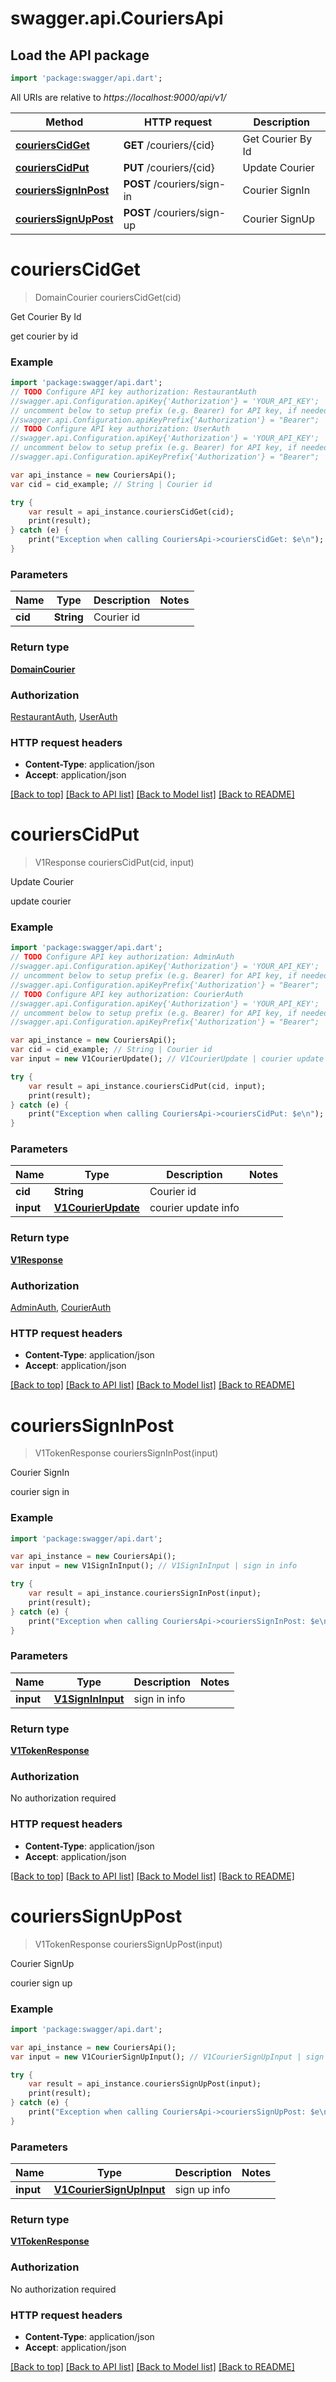 # swagger.api.CouriersApi

## Load the API package
```dart
import 'package:swagger/api.dart';
```

All URIs are relative to *https://localhost:9000/api/v1/*

Method | HTTP request | Description
------------- | ------------- | -------------
[**couriersCidGet**](CouriersApi.md#couriersCidGet) | **GET** /couriers/{cid} | Get Courier By Id
[**couriersCidPut**](CouriersApi.md#couriersCidPut) | **PUT** /couriers/{cid} | Update Courier
[**couriersSignInPost**](CouriersApi.md#couriersSignInPost) | **POST** /couriers/sign-in | Courier SignIn
[**couriersSignUpPost**](CouriersApi.md#couriersSignUpPost) | **POST** /couriers/sign-up | Courier SignUp


# **couriersCidGet**
> DomainCourier couriersCidGet(cid)

Get Courier By Id

get courier by id

### Example 
```dart
import 'package:swagger/api.dart';
// TODO Configure API key authorization: RestaurantAuth
//swagger.api.Configuration.apiKey{'Authorization'} = 'YOUR_API_KEY';
// uncomment below to setup prefix (e.g. Bearer) for API key, if needed
//swagger.api.Configuration.apiKeyPrefix{'Authorization'} = "Bearer";
// TODO Configure API key authorization: UserAuth
//swagger.api.Configuration.apiKey{'Authorization'} = 'YOUR_API_KEY';
// uncomment below to setup prefix (e.g. Bearer) for API key, if needed
//swagger.api.Configuration.apiKeyPrefix{'Authorization'} = "Bearer";

var api_instance = new CouriersApi();
var cid = cid_example; // String | Courier id

try { 
    var result = api_instance.couriersCidGet(cid);
    print(result);
} catch (e) {
    print("Exception when calling CouriersApi->couriersCidGet: $e\n");
}
```

### Parameters

Name | Type | Description  | Notes
------------- | ------------- | ------------- | -------------
 **cid** | **String**| Courier id | 

### Return type

[**DomainCourier**](DomainCourier.md)

### Authorization

[RestaurantAuth](../README.md#RestaurantAuth), [UserAuth](../README.md#UserAuth)

### HTTP request headers

 - **Content-Type**: application/json
 - **Accept**: application/json

[[Back to top]](#) [[Back to API list]](../README.md#documentation-for-api-endpoints) [[Back to Model list]](../README.md#documentation-for-models) [[Back to README]](../README.md)

# **couriersCidPut**
> V1Response couriersCidPut(cid, input)

Update Courier

update courier

### Example 
```dart
import 'package:swagger/api.dart';
// TODO Configure API key authorization: AdminAuth
//swagger.api.Configuration.apiKey{'Authorization'} = 'YOUR_API_KEY';
// uncomment below to setup prefix (e.g. Bearer) for API key, if needed
//swagger.api.Configuration.apiKeyPrefix{'Authorization'} = "Bearer";
// TODO Configure API key authorization: CourierAuth
//swagger.api.Configuration.apiKey{'Authorization'} = 'YOUR_API_KEY';
// uncomment below to setup prefix (e.g. Bearer) for API key, if needed
//swagger.api.Configuration.apiKeyPrefix{'Authorization'} = "Bearer";

var api_instance = new CouriersApi();
var cid = cid_example; // String | Courier id
var input = new V1CourierUpdate(); // V1CourierUpdate | courier update info

try { 
    var result = api_instance.couriersCidPut(cid, input);
    print(result);
} catch (e) {
    print("Exception when calling CouriersApi->couriersCidPut: $e\n");
}
```

### Parameters

Name | Type | Description  | Notes
------------- | ------------- | ------------- | -------------
 **cid** | **String**| Courier id | 
 **input** | [**V1CourierUpdate**](V1CourierUpdate.md)| courier update info | 

### Return type

[**V1Response**](V1Response.md)

### Authorization

[AdminAuth](../README.md#AdminAuth), [CourierAuth](../README.md#CourierAuth)

### HTTP request headers

 - **Content-Type**: application/json
 - **Accept**: application/json

[[Back to top]](#) [[Back to API list]](../README.md#documentation-for-api-endpoints) [[Back to Model list]](../README.md#documentation-for-models) [[Back to README]](../README.md)

# **couriersSignInPost**
> V1TokenResponse couriersSignInPost(input)

Courier SignIn

courier sign in

### Example 
```dart
import 'package:swagger/api.dart';

var api_instance = new CouriersApi();
var input = new V1SignInInput(); // V1SignInInput | sign in info

try { 
    var result = api_instance.couriersSignInPost(input);
    print(result);
} catch (e) {
    print("Exception when calling CouriersApi->couriersSignInPost: $e\n");
}
```

### Parameters

Name | Type | Description  | Notes
------------- | ------------- | ------------- | -------------
 **input** | [**V1SignInInput**](V1SignInInput.md)| sign in info | 

### Return type

[**V1TokenResponse**](V1TokenResponse.md)

### Authorization

No authorization required

### HTTP request headers

 - **Content-Type**: application/json
 - **Accept**: application/json

[[Back to top]](#) [[Back to API list]](../README.md#documentation-for-api-endpoints) [[Back to Model list]](../README.md#documentation-for-models) [[Back to README]](../README.md)

# **couriersSignUpPost**
> V1TokenResponse couriersSignUpPost(input)

Courier SignUp

courier sign up

### Example 
```dart
import 'package:swagger/api.dart';

var api_instance = new CouriersApi();
var input = new V1CourierSignUpInput(); // V1CourierSignUpInput | sign up info

try { 
    var result = api_instance.couriersSignUpPost(input);
    print(result);
} catch (e) {
    print("Exception when calling CouriersApi->couriersSignUpPost: $e\n");
}
```

### Parameters

Name | Type | Description  | Notes
------------- | ------------- | ------------- | -------------
 **input** | [**V1CourierSignUpInput**](V1CourierSignUpInput.md)| sign up info | 

### Return type

[**V1TokenResponse**](V1TokenResponse.md)

### Authorization

No authorization required

### HTTP request headers

 - **Content-Type**: application/json
 - **Accept**: application/json

[[Back to top]](#) [[Back to API list]](../README.md#documentation-for-api-endpoints) [[Back to Model list]](../README.md#documentation-for-models) [[Back to README]](../README.md)

